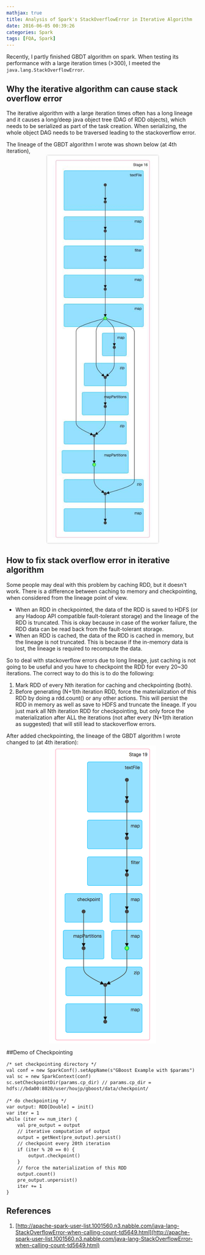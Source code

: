 ```yaml
---
mathjax: true
title: Analysis of Spark's StackOverflowError in Iterative Algorithm
date: 2016-06-05 00:39:26
categories: Spark
tags: [FQA, Spark]
---
```


Recently, I partly finished GBDT algorithm on spark. When testing its performance with a large iteration times (>300), I meeted the `java.lang.StackOverflowError`.

##	Why the iterative algorithm can cause stack overflow error

The iterative algorithm with a large iteration times often has a long lineage and it causes a long/deep java object tree (DAG of RDD objects), which needs to be serialized as part of the task creation. When serializing, the whole object DAG needs to be traversed leading to the stackoverflow error.

The lineage of the GBDT algorithm I wrote was shown below (at 4th iteration),
<img src="img/Analysis-of-Spark-s-StackOverflowError-in-Iterative-Algorithm/1.jpg" style="display:block;margin:auto"/>

## How to fix stack overflow error in iterative algorithm

Some people may deal with this problem by caching RDD, but it doesn't work. There is a difference between caching to memory and checkpointing, when considered from the lineage point of view.

*	When an RDD in checkpointed, the data of the RDD is saved to HDFS (or any Hadoop API compatible fault-tolerant storage) and the lineage of the RDD is truncated. This is okay because in case of the worker failure, the RDD data can be read back from the fault-tolerant storage.
*	When an RDD is cached, the data of the RDD is cached in memory, but the lineage is not truncated. This is because if the in-memory data is lost, the lineage is required to recompute the data.

So to deal with stackoverflow errors due to long lineage, just caching is not going to be useful and you have to checkpoint the RDD for every 20~30 iterations. The correct way to do this is to do the following:

1.	Mark RDD of every Nth iteration for caching and checkpointing (both).
2.	Before generating (N+1)th iteration RDD, force the materialization of this RDD by doing a rdd.count() or any other actions. This will persist the RDD in memory as well as save to HDFS and truncate the lineage. If you just mark all Nth iteration RDD for checkpointing, but only force the materialization after ALL the iterations (not after every (N+1)th iteration as suggested) that will still lead to stackoverflow errors.
	

After added checkpointing, the lineage of the GBDT algorithm I wrote changed to (at 4th iteration):
<img src="img/Analysis-of-Spark-s-StackOverflowError-in-Iterative-Algorithm/2.png" style="display:block;margin:auto"/>


##Demo of Checkpointing

```
/* set checkpointing directory */
val conf = new SparkConf().setAppName(s"GBoost Example with $params")
val sc = new SparkContext(conf)
sc.setCheckpointDir(params.cp_dir) // params.cp_dir = hdfs://bda00:8020/user/houjp/gboost/data/checkpoint/

/* do checkpointing */
var output: RDD[Double] = init()
var iter = 1
while (iter <= num_iter) {
    val pre_output = output
    // iterative computation of output
    output = getNext(pre_output).persist()
    // checkpoint every 20th iteration
    if (iter % 20 == 0) {
        output.checkpoint()
    }
    // force the materialization of this RDD
    output.count()
    pre_output.unpersist()
    iter += 1
}
```
## References
</h2>

1.	[http://apache-spark-user-list.1001560.n3.nabble.com/java-lang-StackOverflowError-when-calling-count-td5649.html](http://apache-spark-user-list.1001560.n3.nabble.com/java-lang-StackOverflowError-when-calling-count-td5649.html)


